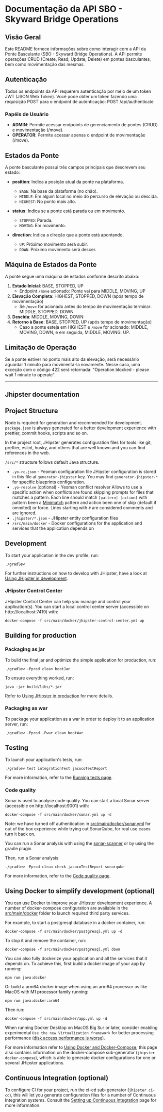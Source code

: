 # Documentação da API SBO - Skyward Bridge Operations

## Visão Geral

Este README fornece informações sobre como interagir com a API da Ponte Basculante (SBO - Skyward Bridge Operations). A API permite operações CRUD (Create, Read, Update, Delete) em pontes basculantes, bem como movimentação das mesmas.

## Autenticação

Todos os endpoints da API requerem autenticação por meio de um token JWT (JSON Web Token). Você pode obter um token fazendo uma requisição POST para o endpoint de autenticação: POST /api/authenticate

### Papéis de Usuário

- **ADMIN**: Permite acessar endpoints de gerenciamento de pontes (CRUD) e movimentação (/move).
- **OPERATOR**: Permite acessar apenas o endpoint de movimentação (/move).

## Estados da Ponte

A ponte basculante possui três campos principais que descrevem seu estado:

- **position**: Indica a posição atual da ponte na plataforma.
    - `BASE`: Na base da plataforma (no chão).
    - `MIDDLE`: Em algum local no meio do percurso de elevação ou descida.
    - `HIGHEST`: No ponto mais alto.

- **status**: Indica se a ponte está parada ou em movimento.
    - `STOPPED`: Parada.
    - `MOVING`: Em movimento.

- **direction**: Indica a direção que a ponte está apontando.
    - `UP`: Próximo movimento será subir.
    - `DOWN`: Próximo movimento será descer.

## Máquina de Estados da Ponte

A ponte segue uma máquina de estados conforme descrito abaixo:

1. **Estado Inicial**: BASE, STOPPED, UP
    - Endpoint `/move` acionado: Ponte vai para MIDDLE, MOVING, UP
2. **Elevação Completa**: HIGHEST, STOPPED, DOWN (após tempo de movimentação)
    - Se `/move` for acionado antes do tempo de movimentação terminar: MIDDLE, STOPPED, DOWN
3. **Descida**: MIDDLE, MOVING, DOWN
4. **Retorno à Base**: BASE, STOPPED, UP (após tempo de movimentação)
    - Caso a ponte esteja em HIGHEST e `/move` for acionado: MIDDLE, MOVING, DOWN, e em seguida, MIDDLE, MOVING, UP.

## Limitação de Operação

Se a ponte estiver no ponto mais alto da elevação, será necessário aguardar 1 minuto para movimentá-la novamente. Nesse caso, uma exceção com o código 422 será retornada: "Operation blocked - please wait 1 minute to operate". 

-----------------------------------
## Jhipster documentation
## Project Structure

Node is required for generation and recommended for development. `package.json` is always generated for a better development experience with prettier, commit hooks, scripts and so on.

In the project root, JHipster generates configuration files for tools like git, prettier, eslint, husky, and others that are well known and you can find references in the web.

`/src/*` structure follows default Java structure.

- `.yo-rc.json` - Yeoman configuration file
  JHipster configuration is stored in this file at `generator-jhipster` key. You may find `generator-jhipster-*` for specific blueprints configuration.
- `.yo-resolve` (optional) - Yeoman conflict resolver
  Allows to use a specific action when conflicts are found skipping prompts for files that matches a pattern. Each line should match `[pattern] [action]` with pattern been a [Minimatch](https://github.com/isaacs/minimatch#minimatch) pattern and action been one of skip (default if ommited) or force. Lines starting with `#` are considered comments and are ignored.
- `.jhipster/*.json` - JHipster entity configuration files
- `/src/main/docker` - Docker configurations for the application and services that the application depends on

## Development

To start your application in the dev profile, run:

```
./gradlew
```

For further instructions on how to develop with JHipster, have a look at [Using JHipster in development][].

### JHipster Control Center

JHipster Control Center can help you manage and control your application(s). You can start a local control center server (accessible on http://localhost:7419) with:

```
docker-compose -f src/main/docker/jhipster-control-center.yml up
```

## Building for production

### Packaging as jar

To build the final jar and optimize the simple application for production, run:

```
./gradlew -Pprod clean bootJar
```

To ensure everything worked, run:

```
java -jar build/libs/*.jar
```

Refer to [Using JHipster in production][] for more details.

### Packaging as war

To package your application as a war in order to deploy it to an application server, run:

```
./gradlew -Pprod -Pwar clean bootWar
```

## Testing

To launch your application's tests, run:

```
./gradlew test integrationTest jacocoTestReport
```

For more information, refer to the [Running tests page][].

### Code quality

Sonar is used to analyse code quality. You can start a local Sonar server (accessible on http://localhost:9001) with:

```
docker-compose -f src/main/docker/sonar.yml up -d
```

Note: we have turned off authentication in [src/main/docker/sonar.yml](src/main/docker/sonar.yml) for out of the box experience while trying out SonarQube, for real use cases turn it back on.

You can run a Sonar analysis with using the [sonar-scanner](https://docs.sonarqube.org/display/SCAN/Analyzing+with+SonarQube+Scanner) or by using the gradle plugin.

Then, run a Sonar analysis:

```
./gradlew -Pprod clean check jacocoTestReport sonarqube
```

For more information, refer to the [Code quality page][].

## Using Docker to simplify development (optional)

You can use Docker to improve your JHipster development experience. A number of docker-compose configuration are available in the [src/main/docker](src/main/docker) folder to launch required third party services.

For example, to start a postgresql database in a docker container, run:

```
docker-compose -f src/main/docker/postgresql.yml up -d
```

To stop it and remove the container, run:

```
docker-compose -f src/main/docker/postgresql.yml down
```

You can also fully dockerize your application and all the services that it depends on.
To achieve this, first build a docker image of your app by running:

```
npm run java:docker
```

Or build a arm64 docker image when using an arm64 processor os like MacOS with M1 processor family running:

```
npm run java:docker:arm64
```

Then run:

```
docker-compose -f src/main/docker/app.yml up -d
```

When running Docker Desktop on MacOS Big Sur or later, consider enabling experimental `Use the new Virtualization framework` for better processing performance ([disk access performance is worse](https://github.com/docker/roadmap/issues/7)).

For more information refer to [Using Docker and Docker-Compose][], this page also contains information on the docker-compose sub-generator (`jhipster docker-compose`), which is able to generate docker configurations for one or several JHipster applications.

## Continuous Integration (optional)

To configure CI for your project, run the ci-cd sub-generator (`jhipster ci-cd`), this will let you generate configuration files for a number of Continuous Integration systems. Consult the [Setting up Continuous Integration][] page for more information.

[jhipster homepage and latest documentation]: https://www.jhipster.tech
[jhipster 7.9.3 archive]: https://www.jhipster.tech/documentation-archive/v7.9.3
[using jhipster in development]: https://www.jhipster.tech/documentation-archive/v7.9.3/development/
[using docker and docker-compose]: https://www.jhipster.tech/documentation-archive/v7.9.3/docker-compose
[using jhipster in production]: https://www.jhipster.tech/documentation-archive/v7.9.3/production/
[running tests page]: https://www.jhipster.tech/documentation-archive/v7.9.3/running-tests/
[code quality page]: https://www.jhipster.tech/documentation-archive/v7.9.3/code-quality/
[setting up continuous integration]: https://www.jhipster.tech/documentation-archive/v7.9.3/setting-up-ci/
[node.js]: https://nodejs.org/
[npm]: https://www.npmjs.com/
